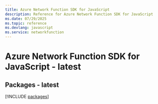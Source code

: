 ```yaml
---
title: Azure Network Function SDK for JavaScript
description: Reference for Azure Network Function SDK for JavaScript
ms.date: 07/29/2025
ms.topic: reference
ms.devlang: javascript
ms.service: networkfunction
---
```

# Azure Network Function SDK for JavaScript - latest
## Packages - latest
[!INCLUDE [packages](network-function-index.md)]